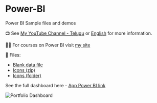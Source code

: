 # Power-BI
Power BI Sample files and demos

📺 See [My YouTube Channel - Telugu](https://www.youtube.com/channel/UCuaf89M0Lt5pmXzaUssXHvw/) or [English](https://www.youtube.com/@chandoo_) for more information.

👩‍💻 For courses on Power BI visit [my site](https://chandoo.org/wp/power-bi-course/)

📁 Files:

- [Blank data file](ac-sample-data.xlsx) 
- [Icons (zip)](icons.zip)
- [Icons (folder)](icons) 

See the full dashboard here - [App Power BI link](https://app.powerbi.com/view?r=eyJrIjoiNWJiNDQ4YTQtNWIxNi00NmE5LTk1MWEtNmNkZGUyM2U4ZmEwIiwidCI6IjUzNTA4ZDUyLWQxYjAtNDliMC1iNGJhLTM1MzNjMTI0OWEwMSJ9)

![Portfolio Dashboard](portfolio-dashboard-screenshot.png)


